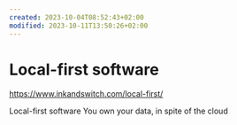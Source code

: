 ```yaml
---
created: 2023-10-04T08:52:43+02:00
modified: 2023-10-11T13:50:26+02:00
---
```


# Local-first software

https://www.inkandswitch.com/local-first/

Local-first software
You own your data, in spite of the cloud
